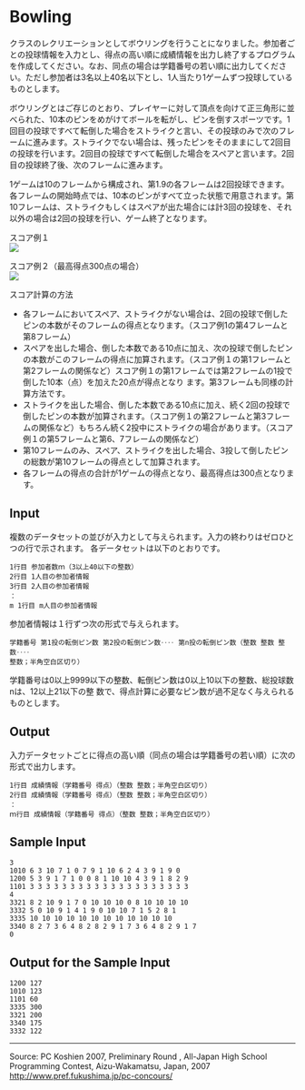 # Bowling

クラスのレクリエーションとしてボウリングを行うことになりました。参加者ごとの投球情報を入力とし、得点の高い順に成績情報を出力し終了するプログラムを作成してください。なお、同点の場合は学籍番号の若い順に出力してください。ただし参加者は3名以上40名以下とし、1人当たり1ゲームずつ投球しているものとします。

ボウリングとはご存じのとおり、プレイヤーに対して頂点を向けて正三角形に並べられた、10本のピンをめがけてボールを転がし、ピンを倒すスポーツです。1回目の投球ですべて転倒した場合をストライクと言い、その投球のみで次のフレームに進みます。ストライクでない場合は、残ったピンをそのままにして2回目の投球を行います。2回目の投球ですべて転倒した場合をスペアと言います。2回目の投球終了後、次のフレームに進みます。

1ゲームは10のフレームから構成され、第1.9の各フレームは2回投球できます。各フレームの開始時点では、10本のピンがすべて立った状態で用意されます。第10フレームは、ストライクもしくはスペアが出た場合には計3回の投球を、それ以外の場合は2回の投球を行い、ゲーム終了となります。

スコア例１  
![][1]   
  
スコア例２（最高得点300点の場合）  
![][2]

スコア計算の方法

* 各フレームにおいてスペア、ストライクがない場合は、2回の投球で倒したピンの本数がそのフレームの得点となります。（スコア例1の第4フレームと第8フレーム）
* スペアを出した場合、倒した本数である10点に加え、次の投球で倒したピンの本数がこのフレームの得点に加算されます。（スコア例１の第1フレームと第2フレームの関係など）スコア例１の第1フレームでは第2フレームの1投で倒した10本（点）を加えた20点が得点となり ます。第3フレームも同様の計算方法です。
* ストライクを出した場合、倒した本数である10点に加え、続く2回の投球で倒したピンの本数が加算されます。（スコア例１の第2フレームと第3フレームの関係など）もちろん続く2投中にストライクの場合があります。（スコア例１の第5フレームと第6、7フレームの関係など）
* 第10フレームのみ、スペア、ストライクを出した場合、3投して倒したピンの総数が第10フレームの得点として加算されます。
* 各フレームの得点の合計が1ゲームの得点となり、最高得点は300点となります。

## Input

複数のデータセットの並びが入力として与えられます。入力の終わりはゼロひとつの行で示されます。 各データセットは以下のとおりです。

    1行目 参加者数ｍ（3以上40以下の整数）
    2行目 1人目の参加者情報
    3行目 2人目の参加者情報
    ：
    m 1行目 m人目の参加者情報

参加者情報は１行ずつ次の形式で与えられます。

    学籍番号 第1投の転倒ピン数 第2投の転倒ピン数‥‥ 第n投の転倒ピン数（整数 整数 整数‥‥
    整数；半角空白区切り）

学籍番号は0以上9999以下の整数、転倒ピン数は0以上10以下の整数、総投球数nは、12以上21以下の整 数で、得点計算に必要なピン数が過不足なく与えられるものとします。

## Output

入力データセットごとに得点の高い順（同点の場合は学籍番号の若い順）に次の形式で出力します。

    1行目 成績情報（学籍番号 得点）（整数 整数；半角空白区切り）
    2行目 成績情報（学籍番号 得点）（整数 整数；半角空白区切り）
    ：
    ｍ行目 成績情報（学籍番号 得点）（整数 整数；半角空白区切り）

## Sample Input

    3
    1010 6 3 10 7 1 0 7 9 1 10 6 2 4 3 9 1 9 0
    1200 5 3 9 1 7 1 0 0 8 1 10 10 4 3 9 1 8 2 9
    1101 3 3 3 3 3 3 3 3 3 3 3 3 3 3 3 3 3 3 3 3
    4
    3321 8 2 10 9 1 7 0 10 10 10 0 8 10 10 10 10
    3332 5 0 10 9 1 4 1 9 0 10 10 7 1 5 2 8 1
    3335 10 10 10 10 10 10 10 10 10 10 10 10
    3340 8 2 7 3 6 4 8 2 8 2 9 1 7 3 6 4 8 2 9 1 7
    0

## Output for the Sample Input

    1200 127
    1010 123
    1101 60
    3335 300
    3321 200
    3340 175
    3332 122

* * *

Source: PC Koshien 2007, Preliminary Round , All-Japan High School Programming Contest, Aizu-Wakamatsu, Japan, 2007   
<http://www.pref.fukushima.jp/pc-concours/>

[1]: IMAGE1/bowling1.gif
[2]: IMAGE1/bowling2.gif
